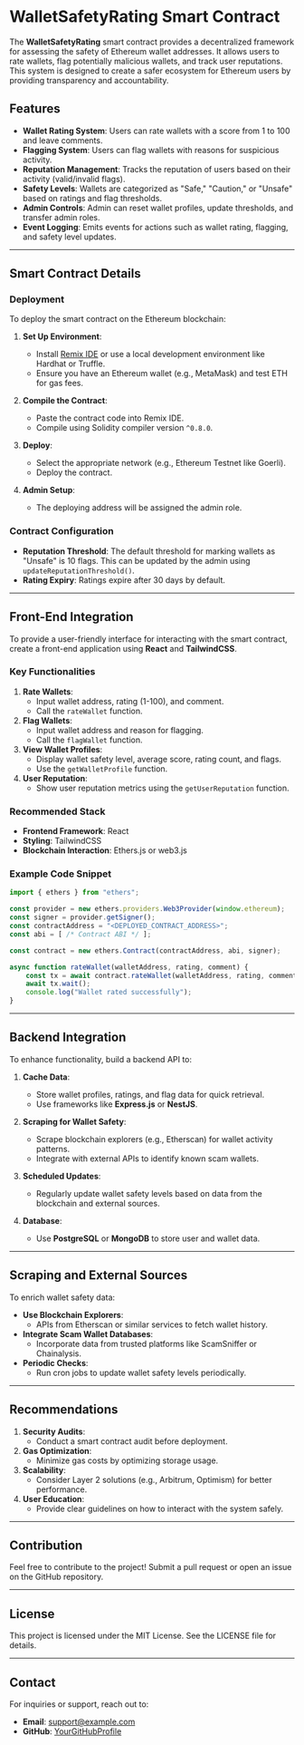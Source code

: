 # WalletSafetyRating Smart Contract

The **WalletSafetyRating** smart contract provides a decentralized framework for assessing the safety of Ethereum wallet addresses. It allows users to rate wallets, flag potentially malicious wallets, and track user reputations. This system is designed to create a safer ecosystem for Ethereum users by providing transparency and accountability.

## Features

- **Wallet Rating System**: Users can rate wallets with a score from 1 to 100 and leave comments.
- **Flagging System**: Users can flag wallets with reasons for suspicious activity.
- **Reputation Management**: Tracks the reputation of users based on their activity (valid/invalid flags).
- **Safety Levels**: Wallets are categorized as "Safe," "Caution," or "Unsafe" based on ratings and flag thresholds.
- **Admin Controls**: Admin can reset wallet profiles, update thresholds, and transfer admin roles.
- **Event Logging**: Emits events for actions such as wallet rating, flagging, and safety level updates.

---

## Smart Contract Details

### Deployment

To deploy the smart contract on the Ethereum blockchain:

1. **Set Up Environment**:
   - Install [Remix IDE](https://remix.ethereum.org/) or use a local development environment like Hardhat or Truffle.
   - Ensure you have an Ethereum wallet (e.g., MetaMask) and test ETH for gas fees.

2. **Compile the Contract**:
   - Paste the contract code into Remix IDE.
   - Compile using Solidity compiler version `^0.8.0`.

3. **Deploy**:
   - Select the appropriate network (e.g., Ethereum Testnet like Goerli).
   - Deploy the contract.

4. **Admin Setup**:
   - The deploying address will be assigned the admin role.

### Contract Configuration

- **Reputation Threshold**: The default threshold for marking wallets as "Unsafe" is 10 flags. This can be updated by the admin using `updateReputationThreshold()`.
- **Rating Expiry**: Ratings expire after 30 days by default.

---

## Front-End Integration

To provide a user-friendly interface for interacting with the smart contract, create a front-end application using **React** and **TailwindCSS**.

### Key Functionalities

1. **Rate Wallets**:
   - Input wallet address, rating (1-100), and comment.
   - Call the `rateWallet` function.
2. **Flag Wallets**:
   - Input wallet address and reason for flagging.
   - Call the `flagWallet` function.
3. **View Wallet Profiles**:
   - Display wallet safety level, average score, rating count, and flags.
   - Use the `getWalletProfile` function.
4. **User Reputation**:
   - Show user reputation metrics using the `getUserReputation` function.

### Recommended Stack

- **Frontend Framework**: React
- **Styling**: TailwindCSS
- **Blockchain Interaction**: Ethers.js or web3.js

### Example Code Snippet

```javascript
import { ethers } from "ethers";

const provider = new ethers.providers.Web3Provider(window.ethereum);
const signer = provider.getSigner();
const contractAddress = "<DEPLOYED_CONTRACT_ADDRESS>";
const abi = [ /* Contract ABI */ ];

const contract = new ethers.Contract(contractAddress, abi, signer);

async function rateWallet(walletAddress, rating, comment) {
    const tx = await contract.rateWallet(walletAddress, rating, comment);
    await tx.wait();
    console.log("Wallet rated successfully");
}
```

---

## Backend Integration

To enhance functionality, build a backend API to:

1. **Cache Data**:
   - Store wallet profiles, ratings, and flag data for quick retrieval.
   - Use frameworks like **Express.js** or **NestJS**.

2. **Scraping for Wallet Safety**:
   - Scrape blockchain explorers (e.g., Etherscan) for wallet activity patterns.
   - Integrate with external APIs to identify known scam wallets.

3. **Scheduled Updates**:
   - Regularly update wallet safety levels based on data from the blockchain and external sources.

4. **Database**:
   - Use **PostgreSQL** or **MongoDB** to store user and wallet data.

---

## Scraping and External Sources

To enrich wallet safety data:

- **Use Blockchain Explorers**:
   - APIs from Etherscan or similar services to fetch wallet history.
- **Integrate Scam Wallet Databases**:
   - Incorporate data from trusted platforms like ScamSniffer or Chainalysis.
- **Periodic Checks**:
   - Run cron jobs to update wallet safety levels periodically.

---

## Recommendations

1. **Security Audits**:
   - Conduct a smart contract audit before deployment.
2. **Gas Optimization**:
   - Minimize gas costs by optimizing storage usage.
3. **Scalability**:
   - Consider Layer 2 solutions (e.g., Arbitrum, Optimism) for better performance.
4. **User Education**:
   - Provide clear guidelines on how to interact with the system safely.

---

## Contribution

Feel free to contribute to the project! Submit a pull request or open an issue on the GitHub repository.

---

## License

This project is licensed under the MIT License. See the LICENSE file for details.

---

## Contact

For inquiries or support, reach out to:
- **Email**: support@example.com
- **GitHub**: [YourGitHubProfile](https://github.com/YourGitHubProfile)

